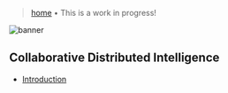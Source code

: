 > [home](/programming)
> &bull; This is a work in progress!

![banner](/cdi/photos/banner.png)

## Collaborative Distributed Intelligence

* [Introduction](introduction)
